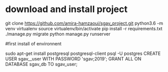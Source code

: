 # download and install project
git clone https://github.com/amira-hamzaoui/sgav_project.git
python3.6 -m venv virtualenv
source virtualenv/bin/activate
pip install -r requirements.txt
./manage.py migrate
python manage.py runserver

#first install of environnent

sudo apt-get install postgresql postgresql-client
psql -U postgres
CREATE USER sgav__user WITH PASSWORD 'sgav;2019';
GRANT ALL ON DATABASE sgav_db TO sgav_user;